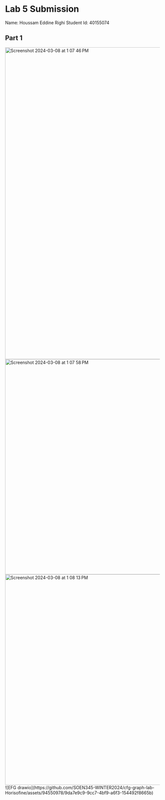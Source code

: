 # Lab 5 Submission
Name: Houssam Eddine Righi
Student Id: 40155074

## Part 1
<img width="1016" alt="Screenshot 2024-03-08 at 1 07 46 PM" src="https://github.com/SOEN345-WINTER2024/cfg-graph-lab-Horisofine/assets/94550978/5cc9c53f-4dc7-4e71-88e6-ef50c7287af2">
<img width="701" alt="Screenshot 2024-03-08 at 1 07 58 PM" src="https://github.com/SOEN345-WINTER2024/cfg-graph-lab-Horisofine/assets/94550978/32cb4547-dd4f-4938-9a71-c9ae3d24984f">
<img width="686" alt="Screenshot 2024-03-08 at 1 08 13 PM" src="https://github.com/SOEN345-WINTER2024/cfg-graph-lab-Horisofine/assets/94550978/18949788-7f8e-4d40-85f4-bbd763ce73dd">
![EFG drawio](https://github.com/SOEN345-WINTER2024/cfg-graph-lab-Horisofine/assets/94550978/9da7e9c9-9cc7-4bf9-a6f3-154492f8665b)
